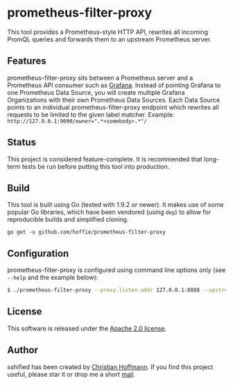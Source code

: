# prometheus-filter-proxy
This tool provides a Prometheus-style HTTP API, rewrites all incoming PromQL queries and forwards them to an upstream Prometheus server.

## Features
prometheus-filter-proxy sits between a Prometheus server and a Prometheus API consumer such as [Grafana](https://grafana.org).
Instead of pointing Grafana to one Prometheus Data Source, you will create multiple Grafana Organizations with their own Prometheus Data Sources.
Each Data Source points to an individual prometheus-filter-proxy endpoint which rewrites all requests to be limited to the given label matcher.
Example: `http://127.0.0.1:9090/owner=".*<somebody>.*"/`

## Status
This project is considered feature-complete.
It is recommended that long-term tests be run before putting this tool into production.

## Build
This tool is built using Go (tested with 1.9.2 or newer).
It makes use of some popular Go libraries, which have been vendored (using `dep`) to allow for reproducible builds and simplified cloning.

`go get -u github.com/hoffie/prometheus-filter-proxy`

## Configuration
prometheus-filter-proxy is configured using command line options only (see `--help` and the example below):

```bash
$ ./prometheus-filter-proxy --proxy.listen-addr 127.0.0.1:8888 --upstream.addr 127.0.0.1:9091
```

## License
This software is released under the [Apache 2.0 license](LICENSE).

## Author
sshified has been created by [Christian Hoffmann](https://hoffmann-christian.info/).
If you find this project useful, please star it or drop me a short [mail](mailto:mail@hoffmann-christian.info).
